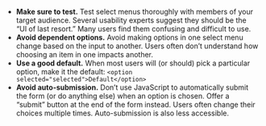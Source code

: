 - **Make sure to test.** Test select menus thoroughly with members of your target audience. Several usability experts suggest they should be the “UI of last resort.” Many users find them confusing and difficult to use.
- **Avoid dependent options.** Avoid making options in one select menu change based on the input to another. Users often don’t understand how choosing an item in one impacts another.
- **Use a good default.** When most users will (or should) pick a particular option, make it the default: `<option selected="selected">Default</option>`
- **Avoid auto-submission.** Don’t use JavaScript to automatically submit the form (or do anything else) when an option is chosen. Offer a “submit” button at the end of the form instead. Users often change their choices multiple times. Auto-submission is also less accessible.